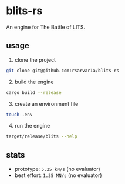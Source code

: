 # blits-rs

An engine for The Battle of LITS.

## usage

1. clone the project
```sh
git clone git@github.com:rsarvar1a/blits-rs
```

2. build the engine
```sh
cargo build --release
```

3. create an environment file
```sh
touch .env
```

4. run the engine
```sh
target/release/blits --help
```

## stats

- prototype: `5.25 kN/s` (no evaluator)
- best effort: `1.35 MN/s` (no evaluator)
